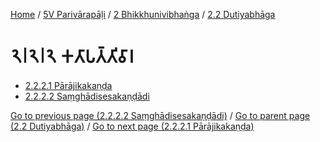 
[Home](/) / [5V Parivārapāḷi](../../../5V.md) / [2 Bhikkhunivibhaṅga](../../2.md) / [2.2 Dutiyabhāga](../2.2.md)

# 𑁨𑁇𑁨𑁇𑁨 𑀓𑀢𑀸𑀧𑀢𑁆𑀢𑀺𑀯𑀸𑀭

* [2.2.2.1 Pārājikakaṇḍa](2.2.2/2.2.2.1.md)
* [2.2.2.2 Saṃghādisesakaṇḍādi](2.2.2/2.2.2.2.md)

[Go to previous page (2.2.2.2 Saṃghādisesakaṇḍādi)](2.2.1/2.2.2.2.md) / [Go to parent page (2.2 Dutiyabhāga)](../2.2.md) / [Go to next page (2.2.2.1 Pārājikakaṇḍa)](2.2.2/2.2.2.1.md)


